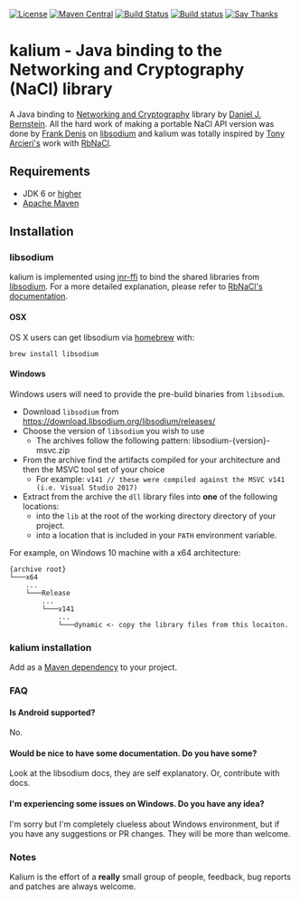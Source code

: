 [![License](https://img.shields.io/:license-Apache2-blue.svg)](http://www.apache.org/licenses/LICENSE-2.0)
[![Maven Central](https://maven-badges.herokuapp.com/maven-central/org.abstractj.kalium/kalium/badge.svg)](https://maven-badges.herokuapp.com/maven-central/org.abstractj.kalium/kalium)
[![Build Status](https://travis-ci.org/abstractj/kalium.png?branch=master)](https://travis-ci.org/abstractj/kalium)
[![Build status](https://ci.appveyor.com/api/projects/status/github/abstractj/kalium?branch=master&svg=true)](https://ci.appveyor.com/project/abstractj/kalium/branch/master)
[![Say Thanks](https://img.shields.io/badge/Say%20Thanks-!-1EAEDB.svg)](https://saythanks.io/to/abstractj)

# kalium - Java binding to the Networking and Cryptography (NaCl) library

A Java binding to [Networking and Cryptography](http://nacl.cr.yp.to/) library by [Daniel J. Bernstein](http://cr.yp.to/djb.html). All the hard work of making a portable NaCl API version was done by [Frank Denis](https://github.com/jedisct1) on [libsodium](https://github.com/jedisct1/libsodium) and kalium was totally inspired by [Tony Arcieri's](https://github.com/tarcieri) work with [RbNaCl](https://github.com/cryptosphere/rbnacl).

## Requirements

* JDK 6 or [higher](http://www.oracle.com/technetwork/java/javase/downloads/index.html)
* [Apache Maven](http://maven.apache.org/guides/getting-started/)

## Installation

### libsodium

kalium is implemented using [jnr-ffi](https://github.com/jnr/jnr-ffi) to bind the shared libraries from [libsodium](https://github.com/jedisct1/libsodium). For a more detailed explanation, please refer to [RbNaCl's documentation](https://github.com/cryptosphere/rbnacl/blob/master/README.md).

#### OSX
OS X users can get libsodium via [homebrew](http://mxcl.github.com/homebrew/) with:

    brew install libsodium

#### Windows
Windows users will need to provide the pre-build binaries from `libsodium`.

- Download `libsodium` from https://download.libsodium.org/libsodium/releases/
- Choose the version of `libsodium` you wish to use
    - The archives follow the following pattern: libsodium-{version}-msvc.zip
- From the archive find the artifacts compiled for your architecture and then the MSVC tool set of your choice
    - For example: `v141 // these were compiled against the MSVC v141 (i.e. Visual Studio 2017)`
- Extract from the archive the `dll` library files into **one** of the following locations:
    - into the `lib` at the root of the working directory directory of your project.
    - into a location that is included in your `PATH` environment variable.

For example, on Windows 10 machine with a x64 architecture:
```
{archive root}
└───x64
    ...
    └───Release
        ...
        └───v141
            ...
            └───dynamic <- copy the library files from this locaiton.
```

### kalium installation

Add as a [Maven dependency](http://search.maven.org/#search%7Cgav%7C1%7Cg%3A%22org.abstractj.kalium%22%20AND%20a%3A%22kalium%22) to your project.

### FAQ

#### Is Android supported?
  No.

#### Would be nice to have some documentation. Do you have some?

  Look at the libsodium docs, they are self explanatory. Or, contribute with docs.

#### I'm experiencing some issues on Windows. Do you have any idea?

  I'm sorry but I'm completely clueless about Windows environment, but if you have any suggestions or PR changes. They will be more than welcome.

### Notes

Kalium is the effort of a **really** small group of people, feedback, bug reports and patches are always welcome.

